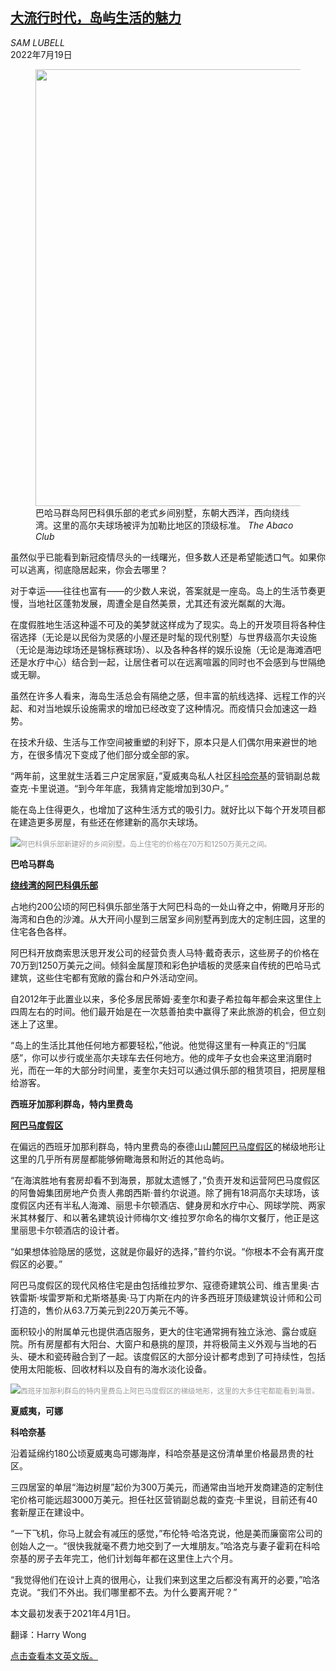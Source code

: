 <!--1658207222000-->
[大流行时代，岛屿生活的魅力](https://cn.nytimes.com/travel/20220719/island-golf-developments/)
------

<address>SAM LUBELL</address><time pudate="2022-07-19 12:37:09" datetime="2022-07-19 12:37:09">2022年7月19日</time><figure><img src="https://images.weserv.nl/?url=static01.nyt.com/images/2022/04/02/multimedia/02sp-golf-island-inyt1/merlin_203859030_0e81e1d5-d21f-4b59-acd1-c6e6093e2a08-master1050.jpg" width="1050" height="699"><figcaption>巴哈马群岛阿巴科俱乐部的老式乡间别墅，东朝大西洋，西向绕线湾。这里的高尔夫球场被评为加勒比地区的顶级标准。 <cite>The Abaco Club</cite></figcaption></figure><section><p>虽然似乎已能看到新冠疫情尽头的一线曙光，但多数人还是希望能透口气。如果你可以逃离，彻底隐居起来，你会去哪里？</p><p>对于幸运——往往也富有——的少数人来说，答案就是一座岛。岛上的生活节奏更慢，当地社区蓬勃发展，周遭全是自然美景，尤其还有波光粼粼的大海。</p><p>在度假胜地生活这种遥不可及的美梦就这样成为了现实。岛上的开发项目将各种住宿选择（无论是以民俗为灵感的小屋还是时髦的现代别墅）与世界级高尔夫设施（无论是海边球场还是锦标赛球场）、以及各种各样的娱乐设施（无论是海滩酒吧还是水疗中心）结合到一起，让居住者可以在远离喧嚣的同时也不会感到与世隔绝或无聊。</p><p>虽然在许多人看来，海岛生活总会有隔绝之感，但丰富的航线选择、远程工作的兴起、和对当地娱乐设施需求的增加已经改变了这种情况。而疫情只会加速这一趋势。</p><p>在技术升级、生活与工作空间被重塑的利好下，原本只是人们偶尔用来避世的地方，在很多情况下变成了他们部分或全部的家。</p><p>“两年前，这里就生活着三户定居家庭，”夏威夷岛私人社区<a rel="noopener noreferrer" target="_blank" href="https://kohanaiki.com/">科哈奈基</a>的营销副总裁查克·卡里说道。“到今年年底，我猜肯定能增加到30户。”</p><p>能在岛上住得更久，也增加了这种生活方式的吸引力。就好比以下每个开发项目都在建造更多房屋，有些还在修建新的高尔夫球场。</p><p><img src="https://images.weserv.nl/?url=static01.nyt.com/images/2022/03/29/multimedia/02sp-golf-island-inyt2/merlin_203859048_72b42f23-a14a-4e85-8cc1-062abae2911e-master1050.jpg"><small style="color: #999;">阿巴科俱乐部新建好的乡间别墅。岛上住宅的价格在70万和1250万美元之间。</small></p><p><b>巴哈马群岛</b></p><p><a rel="noopener noreferrer" target="_blank" href="https://theabacoclub.com/"><b>绕线湾的阿巴科俱乐部</b></a></p><p>占地约200公顷的阿巴科俱乐部坐落于大阿巴科岛的一处山脊之中，俯瞰月牙形的海湾和白色的沙滩。从大开间小屋到三居室乡间别墅再到庞大的定制庄园，这里的住宅各色各样。</p><p>阿巴科开放商索思沃思开发公司的经营负责人马特·戴奇表示，这些房子的价格在70万到1250万美元之间。倾斜金属屋顶和彩色护墙板的灵感来自传统的巴哈马式建筑，这些住宅都有宽敞的露台和户外活动空间。</p><p>自2012年于此置业以来，多伦多居民蒂姆·麦奎尔和妻子希拉每年都会来这里住上四周左右的时间。他们最开始是在一次慈善拍卖中赢得了来此旅游的机会，但立刻迷上了这里。</p><p>“岛上的生活比其他任何地方都要轻松，”他说。他觉得这里有一种真正的“归属感”，你可以步行或坐高尔夫球车去任何地方。他的成年子女也会来这里消磨时光，而在一年的大部分时间里，麦奎尔夫妇可以通过俱乐部的租赁项目，把房屋租给游客。</p><p><b>西班牙加那利群岛，特内里费岛</b></p><p><a rel="noopener noreferrer" target="_blank" href="https://www.abamahotelresort.com/en/"><b>阿巴马度假区</b></a></p><p>在偏远的西班牙加那利群岛，特内里费岛的泰德山山麓<a rel="noopener noreferrer" target="_blank" href="https://www.abamahotelresort.com/en/">阿巴马度假区</a>的梯级地形让这里的几乎所有房屋都能够俯瞰海景和附近的其他岛屿。</p><p>“在海滨胜地有套房却看不到海景，那就太遗憾了，”负责开发和运营阿巴马度假区的阿鲁姆集团房地产负责人弗朗西斯·普约尔说道。除了拥有18洞高尔夫球场，该度假区内还有半私人海滩、丽思卡尔顿酒店、健身房和水疗中心、网球学院、两家米其林餐厅、和以著名建筑设计师梅尔文·维拉罗尔命名的梅尔文餐厅，他正是这里丽思卡尔顿酒店的设计者。</p><p>“如果想体验隐居的感觉，这就是你最好的选择，”普约尔说。“你根本不会有离开度假区的必要。”</p><p>阿巴马度假区的现代风格住宅是由包括维拉罗尔、寇德奇建筑公司、维吉里奥·古铁雷斯·埃雷罗斯和尤斯塔基奥·马丁内斯在内的许多西班牙顶级建筑设计师和公司打造的，售价从63.7万美元到220万美元不等。</p><p>面积较小的附属单元也提供酒店服务，更大的住宅通常拥有独立泳池、露台或庭院。所有房屋都有大阳台、大窗户和悬挑的屋顶，并将极简主义外观与当地的石头、硬木和瓷砖融合到了一起。该度假区的大部分设计都考虑到了可持续性，包括使用太阳能板、回收材料以及自有的海水淡化设备。</p><p><img src="https://images.weserv.nl/?url=static01.nyt.com/images/2022/04/02/multimedia/02sp-golf-island-inyt3/merlin_203858166_523db24d-c073-4f9c-8a6a-a7f3b4bed966-master1050.jpg"><small style="color: #999;">西班牙加那利群岛的特内里费岛上阿巴马度假区的梯级地形，这里的大多住宅都能看到海景。</small></p><p><b>夏威夷，可娜</b></p><p><b>科哈奈基</b></p><p>沿着延绵约180公顷夏威夷岛可娜海岸，科哈奈基是这份清单里价格最昂贵的社区。</p><p>三四居室的单层“海边树屋”起价为300万美元，而通常由当地开发商建造的定制住宅价格可能远超3000万美元。担任社区营销副总裁的查克·卡里说，目前还有40套新屋正在建设中。</p><p>“一下飞机，你马上就会有减压的感觉，”布伦特·哈洛克说，他是美而廉窗帘公司的创始人之一。“很快我就毫不费力地交到了一大堆朋友。”哈洛克与妻子霍莉在科哈奈基的房子去年完工，他们计划每年都在这里住上六个月。</p><p>“我觉得他们在设计上真的很用心，让我们来到这里之后都没有离开的必要，”哈洛克说。“我们不外出。我们哪里都不去。为什么要离开呢？”</p></section><footer><p>本文最初发表于2021年4月1日。</p><p>翻译：Harry Wong</p><p><a rel="nofollow" target="_blank" href="https://www.nytimes.com/2022/04/01/realestate/island-golf-developments.html">点击查看本文英文版。</a></p></footer>
